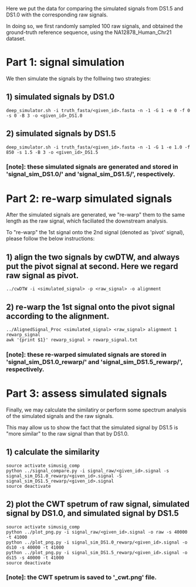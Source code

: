 Here we put the data for comparing the simulated signals from DS1.5 and DS1.0 with the corresponding raw signals.

In doing so, we first randomly sampled 100 raw signals, and obtained the ground-truth reference sequence, using the NA12878_Human_Chr21 dataset.


# Part 1: signal simulation
We then simulate the signals by the folllwing two strategies:

## 1) simulated signals by DS1.0
```
deep_simulator.sh -i truth_fasta/<given_id>.fasta -n -1 -G 1 -e 0 -f 0 -s 0 -B 3 -o <given_id>_DS1.0
```

## 2) simulated signals by DS1.5
```
deep_simulator.sh -i truth_fasta/<given_id>.fasta -n -1 -G 1 -e 1.0 -f 850 -s 1.5 -B 3 -o <given_id>_DS1.5
```
### [note]: these simulated signals are generated and stored in 'signal_sim_DS1.0/' and 'signal_sim_DS1.5/', respectively.


# Part 2: re-warp simulated signals
After the simulated signals are generated, we "re-warp" them to the same length as the raw signal, which faciliated the downstream analysis.

To "re-warp" the 1st signal onto the 2nd signal (denoted as 'pivot' signal), please follow the below instructions:

## 1) align the two signals by cwDTW, and always put the pivot signal at second. Here we regard raw signal as pivot.
```
../cwDTW -i <simulated_signal> -p <raw_signal> -o alignment
```

## 2) re-warp the 1st signal onto the pivot signal according to the alignment.
```
../AlignedSignal_Proc <simulated_signal> <raw_signal> alignment 1 rewarp_signal 
awk '{print $1}' rewarp_signal > rewarp_signal.txt
```
### [note]: these re-warped simulated signals are stored in 'signal_sim_DS1.0_rewarp/' and 'signal_sim_DS1.5_rewarp/', respectively.



# Part 3: assess simulated signals
Finally, we may calculate the similatiry or perform some spectrum analysis of the simulated signals and the raw signals.

This may allow us to show the fact that the simulated signal by DS1.5 is "more similar" to the raw signal than that by DS1.0.

## 1) calculate the similarity
```
source activate simusig_comp
python ../signal_compare.py -i signal_raw/<given_id>.signal -s signal_sim_DS1.0_rewarp/<given_id>.signal -S signal_sim_DS1.5_rewarp/<given_id>.signal
source deactivate
```

## 2) plot the CWT spetrum of raw signal, simulated signal by DS1.0, and simulated signal by DS1.5
```
source activate simusig_comp
python ../plot_png.py -i signal_raw/<given_id>.signal -o raw -s 40000 -t 41000
python ../plot_png.py -i signal_sim_DS1.0_rewarp/<given_id>.signal -o ds10 -s 40000 -t 41000
python ../plot_png.py -i signal_sim_DS1.5_rewarp/<given_id>.signal -o ds15 -s 40000 -t 41000
source deactivate
```

### [note]: the CWT spetrum is saved to '_cwt.png' file.


